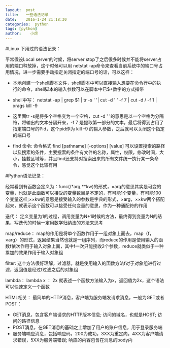 ```yaml
---
layout:  post
title:   一些语法记录
date:    2016-1-24 21:18:30
categories:  python
tags: [python]
author:    小虎
---
```


#Linux 下用过的语法记录：

平常假设Local server的时候，将server stop了之后很多时候并不能将server占用的端口释放掉，这个时候可以用 netstat -ap命令来查看当前系统中的端口号占用情况，进一步需要手动指定关闭指定的端口号的话，可以这样：

- 本地创建一个shell脚本文件，shell脚本中可以直接输入想要在命令行中的执行的命令，shell脚本的输入参数可以在脚本中已$+数字的方式指带
- shell中写： netstat -ap | grep $1 | tr -s ' '| cut -d ' ' -f 7 | cut -d / -f 1 | xrags kill -9
- 这里面tr -s是将多个空格变为一个空格，cut -d ' '的意思是以一个空格为分隔符，将输出的文本分隔开来，-f 7 是提取第一部分的文本，最后将得到占用了指定端口号的Pid，这个pid作为 kill -9 的输入参数，之后就可以关闭这个指定的端口号

- find 命令: 命令格式  find [pathname] [-options] [value]  可以设置搜索的路径以及搜索的条件，主要搜索的条件有文件的名称，属性，权限，修改时间，大小，挂载区域等，并且find还支持对搜索出来的所有文件统一执行某一条命令，感觉这个比较有用


#Python语法记录：

经常看到有函数会定义为：func(/*arg,**kw)的形式，×arg的意思其实是可变的变量，也就是此函数可以接受的变量数目是不定的，有可能1个变量，有可能100个变量这样;××kw的意思是接受输入的参数是字典的形式，×arg，××kw两个搭配起来，就表示这个函数可以接受任何变量的意思，作为一种通配符的作用

迭代： 定义变量为1的过程，调用变量为N+1时候的方法，最终得到变量为N的结果，写迭代的时候一定用数学归纳法的方法来思考

map/reduce： map的作用是将单个函数作用于一组对象上面去，map（f，×arg）的形式，返回结果当然也就是一组序列，而reduce的作用是使用输入的函数f依次作用于输入对象上面，其中f一次只能接收2个参数，reduce就类似于一种累加的效果作用于输入对象组

filter: 这个方法很好理解，过滤器，就是使用输入的函数方法f对于对象组进行过滤，返回值是经过f过滤之后的对象组

lambda： lambda x ： 2x  就表述一个函数方法输入为x，返回值为2x，这个语法可以快速定义一个函数

HTML相关：  最简单的HTTP消息，客户端为服务端发请求消息，一般为GET或者POST：

- GET消息，包含客户端请求的HTTP版本信息; 访问的域名，也就是HOST; 访问的路径信息
- POST消息，在GET消息的基础之上增加了用户的账户信息，用于登录服务端
- 服务端响应消息，包括响应码，200为成功，3XX为重定向，4XX为客户端请求错误，5XX为服务端错误; 响应的内容包含在消息的body内

 
